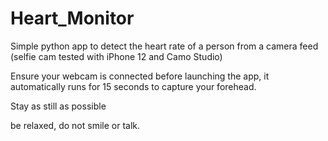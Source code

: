 # Heart_Monitor
Simple python app to detect the heart rate of a person from a camera feed (selfie cam tested with iPhone 12 and Camo Studio)


Ensure your webcam is connected before launching the app, it automatically runs for 15 seconds to capture your forehead.

Stay as still as possible

be relaxed, do not smile or talk.
